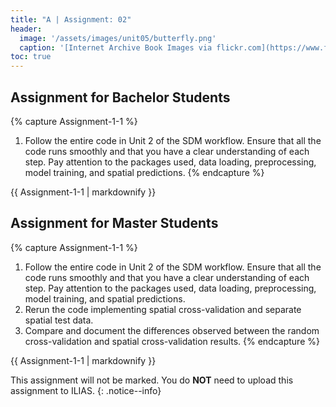 ```yaml
---
title: "A | Assignment: 02"
header:
  image: '/assets/images/unit05/butterfly.png'
  caption: '[Internet Archive Book Images via flickr.com](https://www.flickr.com/photos/internetarchivebookimages/page7) [public domain](https://creativecommons.org/publicdomain/zero/1.0/){:target="_blank"}'
toc: true
---
```



## Assignment for Bachelor Students
{% capture Assignment-1-1 %}
1. Follow the entire code in Unit 2 of the SDM workflow. Ensure that all the code runs smoothly and that you have a clear understanding of each step. Pay attention to the packages used, data loading, preprocessing, model training, and spatial predictions.
{% endcapture %}
<div class="notice--success">
  {{ Assignment-1-1 | markdownify }}
</div>


## Assignment for Master Students
{% capture Assignment-1-1 %}
1. Follow the entire code in Unit 2 of the SDM workflow. Ensure that all the code runs smoothly and that you have a clear understanding of each step. Pay attention to the packages used, data loading, preprocessing, model training, and spatial predictions.
2. Rerun the code implementing spatial cross-validation and separate spatial test data.
3. Compare and document the differences observed between the random cross-validation and spatial cross-validation results.
{% endcapture %}
<div class="notice--success">
  {{ Assignment-1-1 | markdownify }}
</div>

This assignment will not be marked. You do **NOT** need to upload this assignment to ILIAS.
{: .notice--info}






